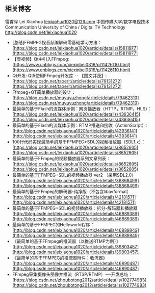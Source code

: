 ## 相关博客
雷霄骅 Lei Xiaohua
leixiaohua1020@126.com
中国传媒大学/数字电视技术
Communication University of China / Digital TV Technology
http://blog.csdn.net/leixiaohua1020
- [总结]FFMPEG视音频编解码零基础学习方法：[https://blog.csdn.net/leixiaohua1020/article/details/15811977](https://blog.csdn.net/leixiaohua1020/article/details/15811977)
- 【音视频】Qt中引入FFmpeg: [https://www.cnblogs.com/xiexinbei0318/p/11426110.html](https://www.cnblogs.com/xiexinbei0318/p/11426110.html)
- Qt开发: Qt5使用FFmpeg开发库 -- 【图文并茂】: [https://blog.csdn.net/taoerit/article/details/76131272](https://blog.csdn.net/taoerit/article/details/76131272)
- Ffmpeg+QT简单播放器的设计：[https://blog.csdn.net/muyuyuzhong/article/details/79462310](https://blog.csdn.net/muyuyuzhong/article/details/79462310)
- 最简单的基于Flash的流媒体示例：网页播放器（HTTP，RTMP，HLS）：[https://blog.csdn.net/leixiaohua1020/article/details/43936415](https://blog.csdn.net/leixiaohua1020/article/details/43936415)
- 最简单的基于Flash的流媒体示例：RTMP推送和接收（ActionScript）：[http://blog.csdn.net/leixiaohua1020/article/details/43936141](http://blog.csdn.net/leixiaohua1020/article/details/43936141)
- 100行代码实现最简单的基于FFMPEG+SDL的视频播放器（SDL1.x）：[https://blog.csdn.net/leixiaohua1020/article/details/8652605](https://blog.csdn.net/leixiaohua1020/article/details/8652605)
- 最简单的基于FFmpeg的视频播放器系列文章列表：[https://blog.csdn.net/leixiaohua1020/article/details/8652605](https://blog.csdn.net/leixiaohua1020/article/details/8652605)
- 最简单的基于FFMPEG+SDL的视频播放器 ver2 （采用SDL2.0）[http://blog.csdn.net/leixiaohua1020/article/details/38868499](http://blog.csdn.net/leixiaohua1020/article/details/38868499)
- 最简单的基于FFmpeg的解码器-纯净版（不包含libavformat）[http://blog.csdn.net/leixiaohua1020/article/details/42181571](http://blog.csdn.net/leixiaohua1020/article/details/42181571)
- 最简单的基于FFMPEG+SDL的视频播放器：拆分-解码器和播放器 [http://blog.csdn.net/leixiaohua1020/article/details/46889389](http://blog.csdn.net/leixiaohua1020/article/details/46889389)
- 最简单的基于FFMPEG的Helloworld程序：[http://blog.csdn.net/leixiaohua1020/article/details/46889849](http://blog.csdn.net/leixiaohua1020/article/details/46889849)
- 《最简单的基于FFmpeg的推流器（以推送RTMP为例）》 [http://blog.csdn.net/leixiaohua1020/article/details/39803457](http://blog.csdn.net/leixiaohua1020/article/details/39803457)
- 《最简单的基于FFMPEG的推流器附件：收流器》 [http://blog.csdn.net/leixiaohua1020/article/details/46890487](http://blog.csdn.net/leixiaohua1020/article/details/46890487)
- FFmpeg采集摄像头图像并推流（RTSP/RTMP）---开发总结：[https://blog.csdn.net/zhoubotong2012/article/details/102774983](https://blog.csdn.net/zhoubotong2012/article/details/102774983)
